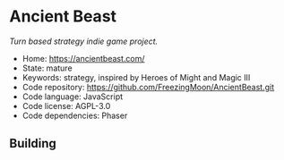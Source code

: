 # Ancient Beast

_Turn based strategy indie game project._

- Home: https://ancientbeast.com/
- State: mature
- Keywords: strategy, inspired by Heroes of Might and Magic III
- Code repository: https://github.com/FreezingMoon/AncientBeast.git
- Code language: JavaScript
- Code license: AGPL-3.0
- Code dependencies: Phaser

## Building

